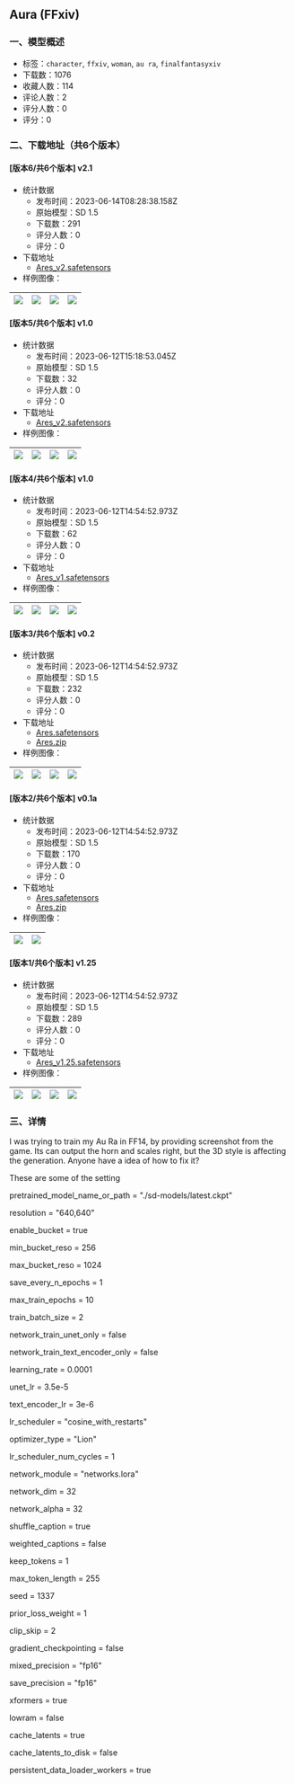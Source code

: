 ## Aura (FFxiv)
### 一、模型概述

- 标签：`character`, `ffxiv`, `woman`, `au ra`, `finalfantasyxiv`
- 下载数：1076
- 收藏人数：114
- 评论人数：2
- 评分人数：0
- 评分：0

### 二、下载地址（共6个版本）

#### [版本6/共6个版本] v2.1

- 统计数据
  - 发布时间：2023-06-14T08:28:38.158Z
  - 原始模型：SD 1.5
  - 下载数：291
  - 评分人数：0
  - 评分：0
- 下载地址
  - [Ares_v2.safetensors](https://civitai.com/api/download/models/94592)
- 样例图像：

| <img src="https://image.civitai.com/xG1nkqKTMzGDvpLrqFT7WA/1c2ce84a-c4d9-4598-807f-ddb07ee717fd/width=450/1121336.jpeg" /> | <img src="https://image.civitai.com/xG1nkqKTMzGDvpLrqFT7WA/a2bffef1-8d2c-4791-9a7d-f94603e0bbfe/width=450/1121330.jpeg" /> | <img src="https://image.civitai.com/xG1nkqKTMzGDvpLrqFT7WA/f6209221-2778-45d2-8d08-f654bf27bba0/width=450/1121334.jpeg" /> | <img src="https://image.civitai.com/xG1nkqKTMzGDvpLrqFT7WA/deffd4f2-d566-47ab-8a41-ce30747dc369/width=450/1121329.jpeg" /> |
| ---- | ---- | ---- | ---- |

#### [版本5/共6个版本] v1.0

- 统计数据
  - 发布时间：2023-06-12T15:18:53.045Z
  - 原始模型：SD 1.5
  - 下载数：32
  - 评分人数：0
  - 评分：0
- 下载地址
  - [Ares_v2.safetensors](https://civitai.com/api/download/models/94599)
- 样例图像：

| <img src="https://image.civitai.com/xG1nkqKTMzGDvpLrqFT7WA/26537275-9e48-4a43-bad2-1052445e0488/width=450/1120969.jpeg" /> | <img src="https://image.civitai.com/xG1nkqKTMzGDvpLrqFT7WA/063e1ed5-5bde-4f7c-8ee0-1e9937ea18ff/width=450/1120971.jpeg" /> | <img src="https://image.civitai.com/xG1nkqKTMzGDvpLrqFT7WA/61e0857e-2390-4365-948d-a4b360e5549d/width=450/1120973.jpeg" /> | <img src="https://image.civitai.com/xG1nkqKTMzGDvpLrqFT7WA/80969f1f-bfd9-4cbd-b6bf-ef7e85109bd1/width=450/1120970.jpeg" /> |
| ---- | ---- | ---- | ---- |

#### [版本4/共6个版本] v1.0

- 统计数据
  - 发布时间：2023-06-12T14:54:52.973Z
  - 原始模型：SD 1.5
  - 下载数：62
  - 评分人数：0
  - 评分：0
- 下载地址
  - [Ares_v1.safetensors](https://civitai.com/api/download/models/88129)
- 样例图像：

| <img src="https://image.civitai.com/xG1nkqKTMzGDvpLrqFT7WA/b607c86a-d31b-4766-bd64-f2f1845c4c4c/width=450/1012722.jpeg" /> | <img src="https://image.civitai.com/xG1nkqKTMzGDvpLrqFT7WA/1771d994-ce86-48ea-96a9-c601bfe28553/width=450/1012723.jpeg" /> | <img src="https://image.civitai.com/xG1nkqKTMzGDvpLrqFT7WA/e3b560e7-32ba-4e2f-924d-498f7f46fc2c/width=450/1012724.jpeg" /> | <img src="https://image.civitai.com/xG1nkqKTMzGDvpLrqFT7WA/8a49277b-0b42-4b64-bf4a-893cd757d7a7/width=450/1012727.jpeg" /> |
| ---- | ---- | ---- | ---- |

#### [版本3/共6个版本] v0.2

- 统计数据
  - 发布时间：2023-06-12T14:54:52.973Z
  - 原始模型：SD 1.5
  - 下载数：232
  - 评分人数：0
  - 评分：0
- 下载地址
  - [Ares.safetensors](https://civitai.com/api/download/models/87710)
  - [Ares.zip](https://civitai.com/api/download/models/87710?type=Training%20Data)
- 样例图像：

| <img src="https://image.civitai.com/xG1nkqKTMzGDvpLrqFT7WA/0c314b79-16b4-4957-8e98-26b0f40aaee2/width=450/1005938.jpeg" /> | <img src="https://image.civitai.com/xG1nkqKTMzGDvpLrqFT7WA/e10da15c-fab1-43e0-9e41-657a02bc72ed/width=450/1005951.jpeg" /> | <img src="https://image.civitai.com/xG1nkqKTMzGDvpLrqFT7WA/0ca3041c-f6ec-49bf-b27c-a8a4ec075653/width=450/1005983.jpeg" /> | <img src="https://image.civitai.com/xG1nkqKTMzGDvpLrqFT7WA/80d75b2a-4a5a-485a-aa3b-c64d60654f92/width=450/1006009.jpeg" /> |
| ---- | ---- | ---- | ---- |

#### [版本2/共6个版本] v0.1a

- 统计数据
  - 发布时间：2023-06-12T14:54:52.973Z
  - 原始模型：SD 1.5
  - 下载数：170
  - 评分人数：0
  - 评分：0
- 下载地址
  - [Ares.safetensors](https://civitai.com/api/download/models/87548)
  - [Ares.zip](https://civitai.com/api/download/models/87548?type=Training%20Data)
- 样例图像：

| <img src="https://image.civitai.com/xG1nkqKTMzGDvpLrqFT7WA/11a2c075-9d7d-40c9-a75a-8951352c2820/width=450/1002558.jpeg" /> | <img src="https://image.civitai.com/xG1nkqKTMzGDvpLrqFT7WA/dab850ec-8f55-4e70-bb31-33cdb2049ca5/width=450/1002541.jpeg" /> |
| ---- | ---- |

#### [版本1/共6个版本] v1.25

- 统计数据
  - 发布时间：2023-06-12T14:54:52.973Z
  - 原始模型：SD 1.5
  - 下载数：289
  - 评分人数：0
  - 评分：0
- 下载地址
  - [Ares_v1.25.safetensors](https://civitai.com/api/download/models/88132)
- 样例图像：

| <img src="https://image.civitai.com/xG1nkqKTMzGDvpLrqFT7WA/fe7e4085-f905-4a06-8222-d74c7e310cf4/width=450/1012804.jpeg" /> | <img src="https://image.civitai.com/xG1nkqKTMzGDvpLrqFT7WA/752e0176-23a5-4be2-93bb-4d207917f58e/width=450/1012793.jpeg" /> | <img src="https://image.civitai.com/xG1nkqKTMzGDvpLrqFT7WA/30cae1d0-5fe4-4b17-b4c4-9da6f1ebb2c1/width=450/1012794.jpeg" /> | <img src="https://image.civitai.com/xG1nkqKTMzGDvpLrqFT7WA/f509a635-debb-4ff3-bbb9-03ec0c0ecc0b/width=450/1012795.jpeg" /> |
| ---- | ---- | ---- | ---- |


### 三、详情
<p>I was trying to train my Au Ra in FF14, by providing screenshot from the game. Its can output the horn and scales right, but the 3D style is affecting the generation. Anyone have a idea of how to fix it?</p><p></p><p>These are some of the setting</p><p>pretrained_model_name_or_path = "./sd-models/latest.ckpt"</p><p>resolution = "640,640"</p><p>enable_bucket = true</p><p>min_bucket_reso = 256</p><p>max_bucket_reso = 1024</p><p>save_every_n_epochs = 1</p><p>max_train_epochs = 10</p><p>train_batch_size = 2</p><p>network_train_unet_only = false</p><p>network_train_text_encoder_only = false</p><p>learning_rate = 0.0001</p><p>unet_lr = 3.5e-5</p><p>text_encoder_lr = 3e-6</p><p>lr_scheduler = "cosine_with_restarts"</p><p>optimizer_type = "Lion"</p><p>lr_scheduler_num_cycles = 1</p><p>network_module = "networks.lora"</p><p>network_dim = 32</p><p>network_alpha = 32</p><p>shuffle_caption = true</p><p>weighted_captions = false</p><p>keep_tokens = 1</p><p>max_token_length = 255</p><p>seed = 1337</p><p>prior_loss_weight = 1</p><p>clip_skip = 2</p><p>gradient_checkpointing = false</p><p>mixed_precision = "fp16"</p><p>save_precision = "fp16"</p><p>xformers = true</p><p>lowram = false</p><p>cache_latents = true</p><p>cache_latents_to_disk = false</p><p>persistent_data_loader_workers = true</p>
